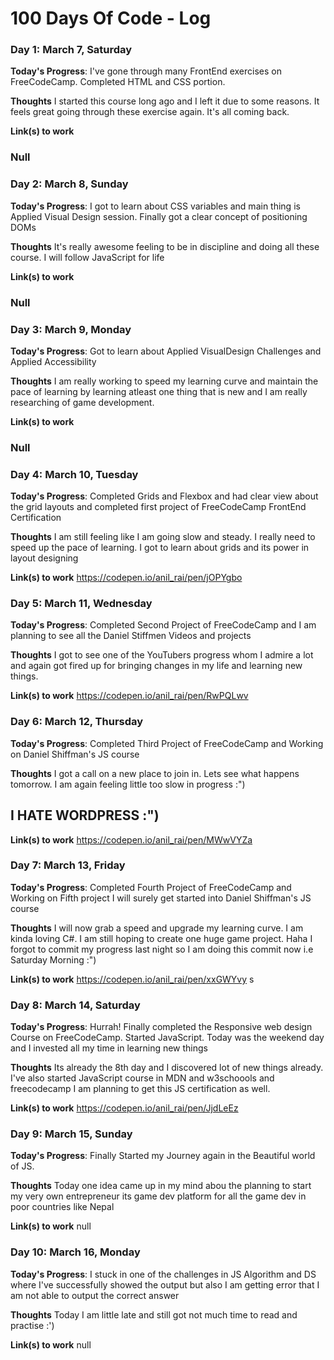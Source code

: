 # 100 Days Of Code - Log

### Day 1: March 7, Saturday

**Today's Progress**: I've gone through many FrontEnd exercises on FreeCodeCamp. Completed HTML and CSS portion.

**Thoughts** I started this course long ago and I left it due to some reasons. It feels great going through these exercise again. It's all
coming back.

**Link(s) to work**

### Null

### Day 2: March 8, Sunday

**Today's Progress**: I got to learn about CSS variables and main thing is Applied Visual Design session. Finally got a clear concept of positioning DOMs

**Thoughts** It's really awesome feeling to be in discipline and doing all these course. I will follow JavaScript for life

**Link(s) to work**

### Null

### Day 3: March 9, Monday

**Today's Progress**: Got to learn about Applied VisualDesign Challenges and Applied Accessibility

**Thoughts** I am really working to speed my learning curve and maintain the pace of learning by learning atleast one thing that is new and I am really researching of game development.

**Link(s) to work**

### Null

### Day 4: March 10, Tuesday

**Today's Progress**: Completed Grids and Flexbox and had clear view about the grid layouts and completed first project of FreeCodeCamp FrontEnd Certification

**Thoughts** I am still feeling like I am going slow and steady. I really need to speed up the pace of learning. I got to learn about grids and its power in layout designing

**Link(s) to work**
https://codepen.io/anil_rai/pen/jOPYgbo

### Day 5: March 11, Wednesday

**Today's Progress**: Completed Second Project of FreeCodeCamp and I am planning to see all the Daniel Stiffmen Videos and projects

**Thoughts** I got to see one of the YouTubers progress whom I admire a lot and again got fired up for bringing changes in my life and learning new things.

**Link(s) to work**
https://codepen.io/anil_rai/pen/RwPQLwv


### Day 6: March 12, Thursday

**Today's Progress**: Completed Third Project of FreeCodeCamp and Working on Daniel Shiffman's JS course

**Thoughts** I got a call on a new place to join in. Lets see what happens tomorrow. I am again feeling little too slow in progress :")   

## I HATE WORDPRESS :")

**Link(s) to work**
https://codepen.io/anil_rai/pen/MWwVYZa



### Day 7: March 13, Friday

**Today's Progress**: Completed Fourth Project of FreeCodeCamp and Working on Fifth project I will surely get started into Daniel Shiffman's JS course

**Thoughts** I will now grab a speed and upgrade my learning curve. I am kinda loving C#. I am still hoping to create one huge game project. Haha I forgot to commit my progress last night so I am doing this commit now i.e Saturday Morning :")

**Link(s) to work**
https://codepen.io/anil_rai/pen/xxGWYvy
s


### Day 8: March 14, Saturday

**Today's Progress**: Hurrah! Finally completed the Responsive web design Course on FreeCodeCamp. Started JavaScript. Today was the weekend day and I invested all my time in learning new things 

**Thoughts** Its already the 8th day and I discovered lot of new things already. I've also started JavaScript course in MDN and w3schoools and freecodecamp I am planning to get this JS certification as well.

**Link(s) to work**
https://codepen.io/anil_rai/pen/JjdLeEz


### Day 9: March 15, Sunday

**Today's Progress**: Finally Started my Journey again in the Beautiful world of JS.

**Thoughts** Today one idea came up in my mind abou the planning to start my very own entrepreneur its game dev platform for all the game dev in poor countries like Nepal

**Link(s) to work**
null


### Day 10: March 16, Monday

**Today's Progress**: I stuck in one of the challenges in JS Algorithm and DS where I've successfully showed the output but also I am getting error that I am not able to output the correct answer

**Thoughts** Today I am little late and still got not much time to read and practise :')

**Link(s) to work**
null

